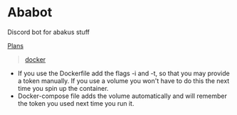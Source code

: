 # Ababot

Discord bot for abakus stuff

[Plans](https://github.com/Areskiko/ababot/projects/1)

> [docker](https://hub.docker.com/repository/docker/areskiko/ababot)

* If you use the Dockerfile add the flags -i and -t, so that you may provide a token manually. If you use a volume you won't have to do this the next time you spin up the container.
* Docker-compose file adds the volume automatically and will remember the token you used next time you run it.
